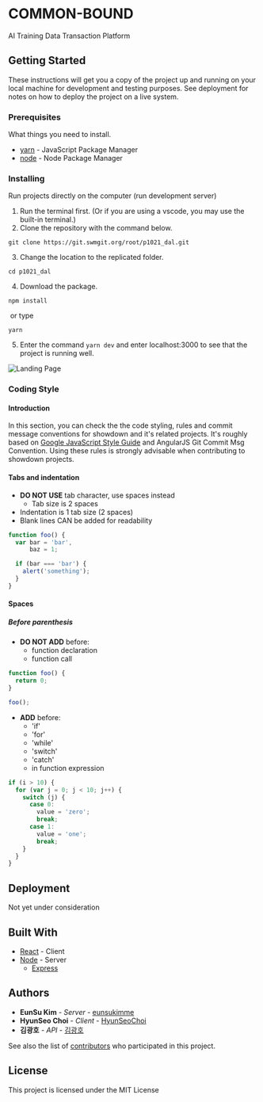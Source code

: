 # COMMON-BOUND

AI Training Data Transaction Platform

## Getting Started

These instructions will get you a copy of the project up and running on your local machine for development and testing purposes. See deployment for notes on how to deploy the project on a live system.

### Prerequisites

What things you need to install.

- [yarn](https://yarnpkg.com/lang/en/) - JavaScript Package Manager
- [node](https://nodejs.org/ko/) - Node Package Manager

### Installing

Run projects directly on the computer (run development server)

1. Run the terminal first. (Or if you are using a vscode, you may use the built-in terminal.)
2. Clone the repository with the command below.

```
git clone https://git.swmgit.org/root/p1021_dal.git
```

3. Change the location to the replicated folder.

```
cd p1021_dal
```

4. Download the package.

```
npm install
```

​	or type

```
yarn
```

5. Enter the command ```yarn dev``` and enter localhost:3000 to see that the project is running well.

![Landing Page](https://user-images.githubusercontent.com/39645522/63000194-86194980-beab-11e9-8e08-75721bef0427.PNG)

### Coding Style

#### Introduction
In this section, you can check the the code styling, rules and commit message conventions for showdown and it's related projects. It's roughly based on [Google JavaScript Style Guide](https://google-styleguide.googlecode.com/svn/trunk/javascriptguide.xml) and AngularJS Git Commit Msg Convention. Using these rules is strongly advisable when contributing to showdown projects. 

#### Tabs and indentation
 - **DO NOT USE** tab character, use spaces instead
    - Tab size is 2 spaces
 - Indentation is 1 tab size (2 spaces)
 - Blank lines CAN be added for readability

```javascript
function foo() {
  var bar = 'bar',
      baz = 1;

  if (bar === 'bar') {
    alert('something');
  }
}
```

#### Spaces

##### Before parenthesis

  - **DO NOT ADD** before:
    - function declaration
    - function call


```javascript
function foo() {
  return 0;
}

foo();
```


  - **ADD** before:
    - 'if'
    - 'for'
    - 'while'
    - 'switch'
    - 'catch'
    - in function expression


```javascript
if (i > 10) {
  for (var j = 0; j < 10; j++) {
    switch (j) {
      case 0:
        value = 'zero';
        break;
      case 1:
        value = 'one';
        break;
    }
  }
}
```

## Deployment

Not yet under consideration

## Built With

* [React](https://ko.reactjs.org/) - Client
* [Node](https://nodejs.org/ko/) - Server
  * [Express](https://expressjs.com/ko/)

## Authors

* **EunSu Kim** - *Server* - [eunsukimme](https://github.com/eunsukimme)
* **HyunSeo Choi** - *Client* - [HyunSeoChoi](https://github.com/HyunSeoChoi)
* **김광호** - *API* - [김광호](깃헙주소)

See also the list of [contributors](https://github.com/eunsukimme/Common-Bound/contributors) who participated in this project.

## License

This project is licensed under the MIT License
